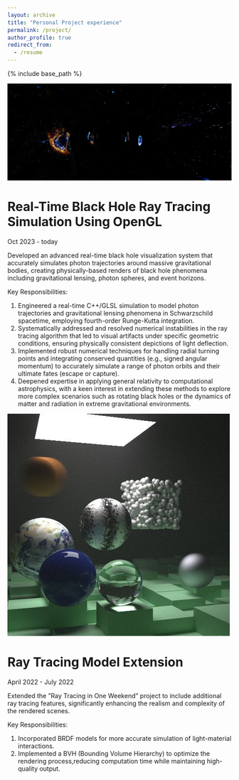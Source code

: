 ```yaml
---
layout: archive
title: "Personal Project experience"
permalink: /project/
author_profile: true
redirect_from:
  - /resume
---
```


{% include base_path %}



<!-- <!-- Publications
======
  <ul>{% for post in site.publications reversed %}
    {% include archive-single-cv.html %}
  {% endfor %}</ul> -->
  
<!-- Personal Project experience
====== -->
![img](/images/blackhole.jpg)

# Real-Time Black Hole Ray Tracing Simulation Using OpenGL

Oct 2023 - today  

Developed an advanced real-time black hole visualization system that accurately simulates photon trajectories around massive gravitational bodies, creating physically-based renders of black hole phenomena including gravitational lensing, photon spheres, and event horizons.

Key Responsibilities:  
1. Engineered a real-time C++/GLSL simulation to model photon trajectories and gravitational lensing
phenomena in Schwarzschild spacetime, employing fourth-order Runge-Kutta integration.
2. Systematically addressed and resolved numerical instabilities in the ray tracing algorithm that led to
visual artifacts under specific geometric conditions, ensuring physically consistent depictions of light
deflection.
3. Implemented robust numerical techniques for handling radial turning points and integrating conserved
quantities (e.g., signed angular momentum) to accurately simulate a range of photon orbits and their
ultimate fates (escape or capture).
4. Deepened expertise in applying general relativity to computational astrophysics, with a keen interest
in extending these methods to explore more complex scenarios such as rotating black holes or the
dynamics of matter and radiation in extreme gravitational environments.


![img](/images/2.png)

# Ray Tracing Model Extension

April 2022 - July 2022  

Extended the ”Ray Tracing in One Weekend” project to include additional ray tracing features, significantly enhancing the realism and complexity of the rendered scenes.  

Key Responsibilities:  
1. Incorporated BRDF models for more accurate simulation of light-material interactions. 
2. Implemented a BVH (Bounding Volume Hierarchy) to optimize the rendering process,reducing computation time while maintaining high-quality output.

